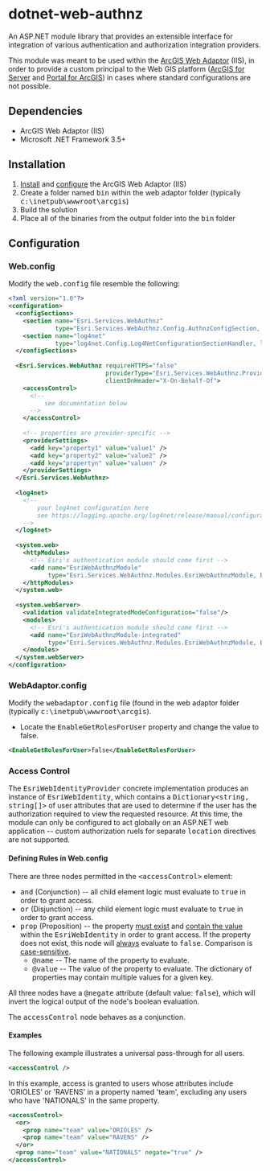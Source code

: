 # dotnet-web-authnz

An ASP.NET module library that provides an extensible interface for integration of various authentication and authorization integration providers.

This module was meant to be used within the [ArcGIS Web Adaptor](http://server.arcgis.com/en/server/latest/install/windows/about-the-arcgis-web-adaptor.htm) (IIS), in order to provide a custom principal to the Web GIS platform ([ArcGIS for Server](http://server.arcgis.com/en/server/) and [Portal for ArcGIS](http://server.arcgis.com/en/portal/)) in cases where standard configurations are not possible.

## Dependencies

* ArcGIS Web Adaptor (IIS)
* Microsoft .NET Framework 3.5+

## Installation

1. [Install](http://server.arcgis.com/en/server/latest/install/windows/about-the-arcgis-web-adaptor.htm) and [configure](http://server.arcgis.com/en/server/latest/install/windows/configure-arcgis-web-adaptor-after-installation.htm) the ArcGIS Web Adaptor (IIS)
1. Create a folder named <tt>bin</tt> within the web adaptor folder (typically <tt>c:\inetpub\wwwroot\arcgis</tt>)
1. Build the solution
1. Place all of the binaries from the output folder into the <tt>bin</tt> folder

## Configuration

### Web.config

Modify the <tt>web.config</tt> file resemble the following:

```xml
<?xml version="1.0"?>
<configuration>
  <configSections>
    <section name="Esri.Services.WebAuthnz" 
             type="Esri.Services.WebAuthnz.Config.AuthnzConfigSection, Esri.Services.WebAuthnz" />
    <section name="log4net" 
             type="log4net.Config.Log4NetConfigurationSectionHandler, log4net"/>
  </configSections>
  
  <Esri.Services.WebAuthnz requireHTTPS="false" 
                           providerType="Esri.Services.WebAuthnz.Providers.Impl.CommonNameIdentityProvider, Esri.Services.WebAuthnz"
                           clientDnHeader="X-On-Behalf-Of">
    <accessControl>
      <!-- 
          see documentation below
      -->
    </accessControl>
    
    <!-- properties are provider-specific -->
    <providerSettings>
      <add key="property1" value="value1" />
      <add key="property2" value="value2" />
      <add key="propertyn" value="valuen" />
    </providerSettings>
  </Esri.Services.WebAuthnz>
  
  <log4net>
    <!-- 
        your log4net configuration here
        see https://logging.apache.org/log4net/release/manual/configuration.html for examples
    -->
  </log4net>
  
  <system.web>
    <httpModules>
      <!-- Esri's authentication module should come first -->
      <add name="EsriWebAuthnzModule" 
           type="Esri.Services.WebAuthnz.Modules.EsriWebAuthnzModule, Esri.Services.WebAuthnz"/>
    </httpModules>
  </system.web>
  
  <system.webServer>
    <validation validateIntegratedModeConfiguration="false"/>
    <modules>
      <!-- Esri's authentication module should come first -->
      <add name="EsriWebAuthnzModule-integrated" 
           type="Esri.Services.WebAuthnz.Modules.EsriWebAuthnzModule, Esri.Services.WebAuthnz"/>
    </modules>
  </system.webServer>
</configuration>
```

### WebAdaptor.config

Modify the <tt>webadaptor.config</tt> file (found in the web adaptor folder (typically <tt>c:\inetpub\wwwroot\arcgis</tt>).

* Locate the <tt>EnableGetRolesForUser</tt> property and change the value to false.

```xml
<EnableGetRolesForUser>false</EnableGetRolesForUser>
```

### Access Control

The <tt>EsriWebIdentityProvider</tt> concrete implementation produces an instance of <tt>EsriWebIdentity</tt>, which contains a <tt>Dictionary&lt;string, string[]&gt;</tt> of user attributes that are used to determine if the user has the authorization required to view the requested resource. At this time, the module can only be configured to act globally on an ASP.NET web application -- custom authorization ruels for separate <tt>location</tt> directives are not supported.

#### Defining Rules in Web.config

There are three nodes permitted in the <tt>&lt;accessControl&gt;</tt> element:

* <tt>and</tt> (Conjunction) -- all child element logic must evaluate to <tt>true</tt> in order to grant access.
* <tt>or</tt> (Disjunction) -- any child element logic must evaluate to <tt>true</tt> in order to grant access.
* <tt>prop</tt> (Proposition) -- the property <u>must exist</u> and <u>contain the value</u> within the <tt>EsriWebIdentity</tt> in order to grant access. If the property does not exist, this node will <u>always</u> evaluate to <tt>false</tt>. Comparison is <u>case-sensitive</u>.
  * <tt>@name</tt> -- The name of the property to evaluate.
  * <tt>@value</tt> -- The value of the property to evaluate. The dictionary of properties may contain multiple values for a given key.
  
All three nodes have a <tt>@negate</tt> attribute (default value: <tt>false</tt>), which will invert the logical output of the node's boolean evaluation. 

The <tt>accessControl</tt> node behaves as a conjunction.

#### Examples

The following example illustrates a universal pass-through for all users.

```xml
<accessControl />
```

In this example, access is granted to users whose attributes include 'ORIOLES' or 'RAVENS' in a property named 'team', excluding any users who have 'NATIONALS' in the same property.

```xml
<accessControl>
  <or>
    <prop name="team" value="ORIOLES" />
    <prop name="team" value="RAVENS" />
  </or>
  <prop name="team" value="NATIONALS" negate="true" />
</accessControl>
```
